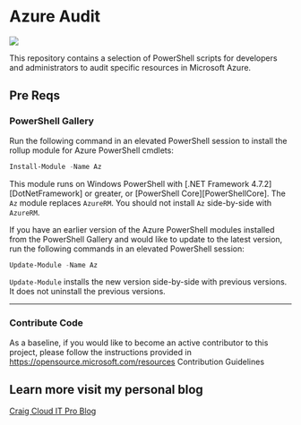 # Azure Audit 

![](https://user-images.githubusercontent.com/8083855/47106128-dbb6a280-d256-11e8-9fda-d37b8e5580c7.png) 


This repository contains a selection of PowerShell scripts for developers and administrators to audit specific resources in Microsoft Azure.

## Pre Reqs

### PowerShell Gallery

Run the following command in an elevated PowerShell session to install the rollup module for Azure PowerShell cmdlets:

```powershell
Install-Module -Name Az
```

This module runs on Windows PowerShell with [.NET Framework 4.7.2][DotNetFramework] or greater, or [PowerShell Core][PowerShellCore]. The `Az` module replaces `AzureRM`. You should not install `Az` side-by-side with `AzureRM`.

If you have an earlier version of the Azure PowerShell modules installed from the PowerShell Gallery and would like to update to the latest version, run the following commands in an elevated PowerShell session:

```powershell
Update-Module -Name Az
```

`Update-Module` installs the new version side-by-side with previous versions. It does not uninstall the previous versions.

--------

### Contribute Code

As a baseline, if you would like to become an active contributor to this project, please follow the instructions provided in https://opensource.microsoft.com/resources Contribution Guidelines

## Learn more visit my personal blog

[Craig Cloud IT Pro Blog](https://craigclouditpro.wordpress.com/)
